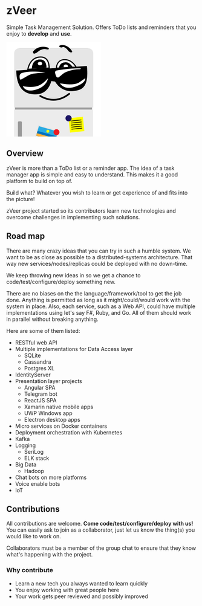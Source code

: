 # zVeer

Simple Task Management Solution. Offers ToDo lists and reminders that you enjoy to __develop__ and __use__.

![zVeer logo](./docs/logo/zVeer-squared.png)

## Overview

zVeer is more than a ToDo list or a reminder app. The idea of a task manager app is simple and easy to understand. This makes it a good platform to build on top of.

Build what? Whatever you wish to learn or get experience of and fits into the picture!

zVeer project started so its contributors learn new technologies and overcome challenges in implementing such solutions.

## Road map

There are many crazy ideas that you can try in such a humble system. We want to be as close as possible to a distributed-systems architecture. That way new services/nodes/replicas could be deployed with no down-time.

We keep throwing new ideas in so we get a chance to code/test/configure/deploy something new.

There are no biases on the the language/framework/tool to get the job done. Anything is permitted as long as it might/could/would work with the system in place. Also, each service, such as a Web API, could have multiple implementations using let's say F#, Ruby, and Go. All of them should work in parallel without breaking anything.

Here are some of them listed:

- RESTful web API
- Multiple implementations for Data Access layer
    - SQLite
    - Cassandra
    - Postgres XL
- IdentityServer
- Presentation layer projects
    - Angular SPA
    - Telegram bot
    - ReactJS SPA
    - Xamarin native mobile apps
    - UWP Windows app
    - Electron desktop apps
- Micro services on Docker containers
- Deployment orchestration with Kubernetes
- Kafka
- Logging
    - SeriLog
    - ELK stack
- Big Data
    - Hadoop
- Chat bots on more platforms
- Voice enable bots
- IoT

## Contributions

All contributions are welcome. **Come code/test/configure/deploy with us!** You can easily ask to join as a collaborator, just let us know the thing(s) you would like to work on.

Collaborators must be a member of the group chat to ensure that they know what's happening with the project.

### Why contribute

- Learn a new tech you always wanted to learn quickly
- You enjoy working with great people here
- Your work gets peer reviewed and possibly improved
